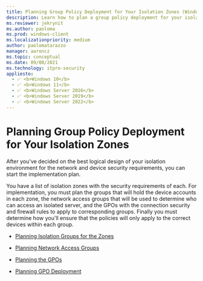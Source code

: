 ```yaml
---
title: Planning Group Policy Deployment for Your Isolation Zones (Windows)
description: Learn how to plan a group policy deployment for your isolation zones after you determine the best logical design for your isolation environment.
ms.reviewer: jekrynit
ms.author: paoloma
ms.prod: windows-client
ms.localizationpriority: medium
author: paolomatarazzo
manager: aaroncz
ms.topic: conceptual
ms.date: 09/08/2021
ms.technology: itpro-security
appliesto: 
  - ✅ <b>Windows 10</b>
  - ✅ <b>Windows 11</b>
  - ✅ <b>Windows Server 2016</b>
  - ✅ <b>Windows Server 2019</b>
  - ✅ <b>Windows Server 2022</b>
---
```


# Planning Group Policy Deployment for Your Isolation Zones


After you've decided on the best logical design of your isolation environment for the network and device security requirements, you can start the implementation plan.

You have a list of isolation zones with the security requirements of each. For implementation, you must plan the groups that will hold the device accounts in each zone, the network access groups that will be used to determine who can access an isolated server, and the GPOs with the connection security and firewall rules to apply to corresponding groups. Finally you must determine how you'll ensure that the policies will only apply to the correct devices within each group.

-   [Planning Isolation Groups for the Zones](planning-isolation-groups-for-the-zones.md)

-   [Planning Network Access Groups](planning-network-access-groups.md)

-   [Planning the GPOs](planning-the-gpos.md)

-   [Planning GPO Deployment](planning-gpo-deployment.md)
